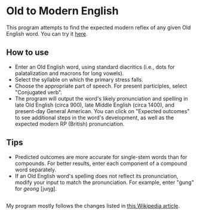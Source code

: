 # Old to Modern English
This program attempts to find the expected modern reflex of any given Old English word.
You can try it [here](https://oiroizoi.github.io/old-to-modern-english/).

## How to use
- Enter an Old English word, using standard diacritics (i.e., dots for palatalization and macrons for long vowels).
- Select the syllable on which the primary stress falls.
- Choose the appropriate part of speech. For present participles, select "Conjugated verb".
- The program will output the word's likely pronunciation and spelling in late Old English (circa 900), late Middle English (circa 1400), and present-day General American. You can click on "Expected outcomes" to see additional steps in the word's development, as well as the expected modern RP (British) pronunciation.

## Tips
- Predicted outcomes are more accurate for single-stem words than for compounds. For better results, enter each component of a compound word separately.
- If an Old English word's spelling does not reflect its pronunciation, modify your input to match the pronunciation. For example, enter "ġung" for _geong_ [juŋg].

##
My program mostly follows the changes listed in [this Wikipedia article](https://en.wikipedia.org/wiki/Phonological_history_of_English).
